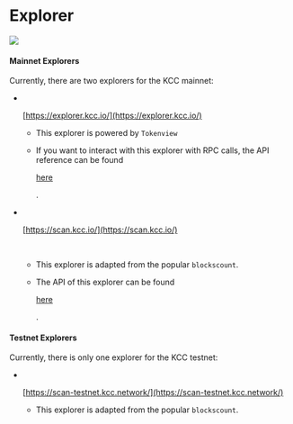 # Explorer

![](https://95401824-files.gitbook.io/\~/files/v0/b/gitbook-x-prod.appspot.com/o/spaces%2F0Tecsoe4KNURIiIXeVdO%2Fuploads%2FLFHmUPln9O8Mu857hRC8%2FExplorer.png?alt=media\&token=bbbd1f5b-f193-454a-a201-5cec0951d0f1)

#### Mainnet Explorers <a href="#mainnet-explorers" id="mainnet-explorers"></a>

Currently, there are two explorers for the KCC mainnet:

*   ​

    [https://explorer.kcc.io/](https://explorer.kcc.io/)

    * This explorer is powered by `Tokenview`
    *   If you want to interact with this explorer with RPC calls, the API reference can be found

        [here](https://documenter.getpostman.com/view/20873420/UyxohiZs)

        .
*   ​

    [https://scan.kcc.io/](https://scan.kcc.io/)

    ​

    * This explorer is adapted from the popular `blockscount`.
    *   The API of this explorer can be found

        [here](https://scan.kcc.io/api-docs)

        .

#### Testnet Explorers <a href="#testnet-explorers" id="testnet-explorers"></a>

Currently, there is only one explorer for the KCC testnet:

*   ​

    [https://scan-testnet.kcc.network/](https://scan-testnet.kcc.network/)

    * This explorer is adapted from the popular `blockscount`.
